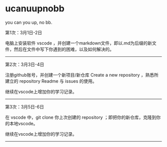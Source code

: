# ucanuupnobb
you can you up, no bb.


第1次：3月1日-2日

电脑上安装软件 vscode ，并创建一个markdown文件，即以.md为后缀的新文件，然后在文件中写下你遇到的困难，以及如何解决的。

---

第2次：3月3日-4日

注册github账号，并创建一个新项目/新仓库 Create a new repository ，熟悉所建立的 repository Readme 与 issues 的使用。

继续在vscode上增加你的学习记录。

---

第3次：3月5日-6日

在 vscode 中，git clone 你上次创建的 repository ；即把你的新仓库，克隆到你的本地vscode。

继续在vscode上增加你的学习记录。

----
